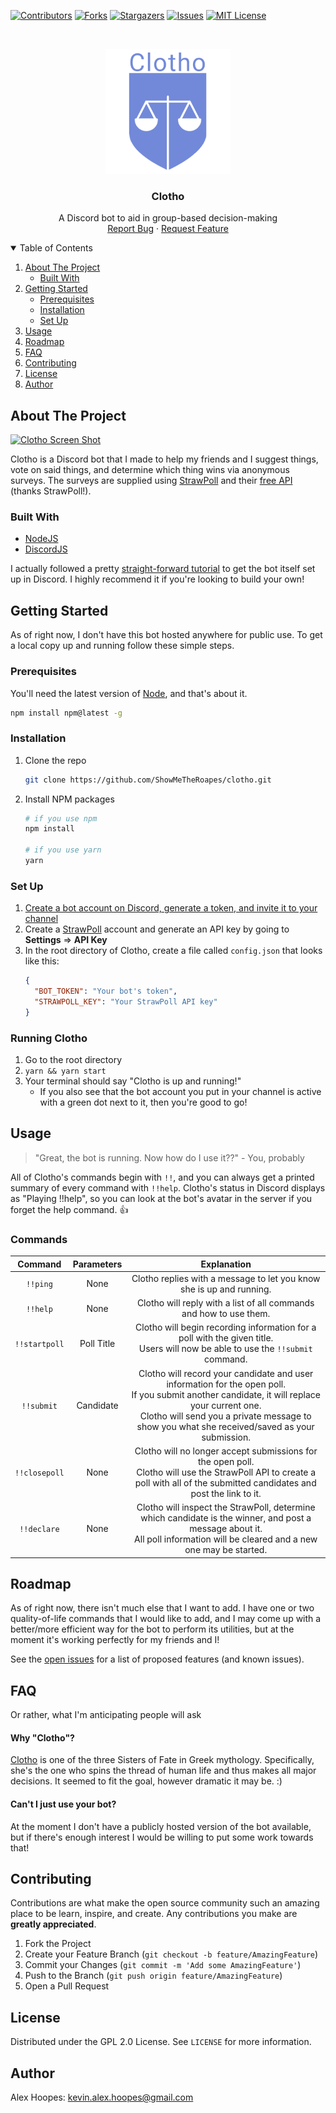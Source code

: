 <!--
*** Thanks for checking out the Best-README-Template. If you have a suggestion
*** that would make this better, please fork the repo and create a pull request
*** or simply open an issue with the tag "enhancement".
*** Thanks again! Now go create something AMAZING! :D
***
***
***
*** To avoid retyping too much info. Do a search and replace for the following:
*** github_username, repo_name, twitter_handle, email, project_title, project_description
-->



<!-- PROJECT SHIELDS -->
<!--
*** I'm using markdown "reference style" links for readability.
*** Reference links are enclosed in brackets [ ] instead of parentheses ( ).
*** See the bottom of this document for the declaration of the reference variables
*** for contributors-url, forks-url, etc. This is an optional, concise syntax you may use.
*** https://www.markdownguide.org/basic-syntax/#reference-style-links
-->
[![Contributors][contributors-shield]][contributors-url]
[![Forks][forks-shield]][forks-url]
[![Stargazers][stars-shield]][stars-url]
[![Issues][issues-shield]][issues-url]
[![MIT License][license-shield]][license-url]



<!-- PROJECT LOGO -->
<br />
<p align="center">
  <a href="https://github.com/ShowMeTheRoapes/clotho">
    <img src="images/logo.png" alt="Logo" width="200" height="200">
  </a>

  <h3 align="center">Clotho</h3>

  <p align="center">
    A Discord bot to aid in group-based decision-making
    <br />
    <a href="https://github.com/ShowMeTheRoapes/clotho/issues/new/choose">Report Bug</a>
    ·
    <a href="https://github.com/ShowMeTheRoapes/clotho/issues/new/choose">Request Feature</a>
  </p>
</p>



<!-- TABLE OF CONTENTS -->
<details open="open">
  <summary>Table of Contents</summary>
  <ol>
    <li>
      <a href="#about-the-project">About The Project</a>
      <ul>
        <li><a href="#built-with">Built With</a></li>
      </ul>
    </li>
    <li>
      <a href="#getting-started">Getting Started</a>
      <ul>
        <li><a href="#prerequisites">Prerequisites</a></li>
        <li><a href="#installation">Installation</a></li>
        <li><a href="#set-up">Set Up</a></li>
      </ul>
    </li>
    <li><a href="#usage">Usage</a></li>
    <li><a href="#roadmap">Roadmap</a></li>
    <li><a href="#faq">FAQ</a></li>
    <li><a href="#contributing">Contributing</a></li>
    <li><a href="#license">License</a></li>
    <li><a href="#author">Author</a></li>
  </ol>
</details>



<!-- ABOUT THE PROJECT -->
## About The Project

[![Clotho Screen Shot][product-screenshot]](https://github.com/ShowMeTheRoapes/clotho)

Clotho is a Discord bot that I made to help my friends and I suggest things, vote on said things, and determine which thing wins via anonymous surveys.
The surveys are supplied using [StrawPoll](https://strawpoll.com/) and their [free API](https://strawpoll.com/api-docs) (thanks StrawPoll!).

### Built With

* [NodeJS](https://nodejs.org/en/)
* [DiscordJS](https://discord.js.org/#/)

I actually followed a pretty [straight-forward tutorial](https://www.digitalocean.com/community/tutorials/how-to-build-a-discord-bot-with-node-js#prerequisites) to get the bot itself set up in Discord. I highly recommend it if you're looking to build your own!



<!-- GETTING STARTED -->
## Getting Started

As of right now, I don't have this bot hosted anywhere for public use. To get a local copy up and running follow these simple steps.

### Prerequisites

You'll need the latest version of [Node](https://nodejs.org/en/), and that's about it.
```sh
npm install npm@latest -g
```

### Installation

1. Clone the repo
   ```sh
   git clone https://github.com/ShowMeTheRoapes/clotho.git
   ```
2. Install NPM packages
   ```sh
   # if you use npm
   npm install

   # if you use yarn
   yarn
   ```

### Set Up
1. [Create a bot account on Discord, generate a token, and invite it to your channel](https://discordpy.readthedocs.io/en/latest/discord.html)
1. Create a [StrawPoll](https://strawpoll.com/) account and generate an API key by going to **Settings** => **API Key**
1. In the root directory of Clotho, create a file called `config.json` that looks like this:
   ```json
   {
     "BOT_TOKEN": "Your bot's token",
     "STRAWPOLL_KEY": "Your StrawPoll API key"
   }
   ```

### Running Clotho
1. Go to the root directory
1. `yarn && yarn start`
1. Your terminal should say "Clotho is up and running!"
   * If you also see that the bot account you put in your channel is active with a green dot next to it, then you're good to go!



<!-- USAGE EXAMPLES -->
## Usage
> "Great, the bot is running. Now how do I use it??"
\- You, probably

All of Clotho's commands begin with `!!`, and you can always get a printed summary of every command with `!!help`. Clotho's status in Discord displays as "Playing !!help", so you can look at the bot's avatar in the server if you forget the help command. :+1:

### Commands
|   Command   | Parameters |                                                                                                                  Explanation                                                                                                                 |
|:-----------:|:----------:|:--------------------------------------------------------------------------------------------------------------------------------------------------------------------------------------------------------------------------------------------:|
| `!!ping`      | None       | Clotho replies with a message to let you know she is up and running.                                                                                                                                                                         |
| `!!help`      | None       | Clotho will reply with a list of all commands and how to use them.                                                                                                                                                                           |
| `!!startpoll` | Poll Title | Clotho will begin recording information for a poll with the given title.<br>Users will now be able to use the `!!submit` command.                                                                                                                |
| `!!submit`    | Candidate  | Clotho will record your candidate and user information for the open poll.<br>If you submit another candidate, it will replace your current one.<br>Clotho will send you a private message to show you what she received/saved as your submission. |
| `!!closepoll` | None       | Clotho will no longer accept submissions for the open poll.<br>Clotho will use the StrawPoll API to create a poll with all of the submitted candidates and post the link to it.                                                                 |
| `!!declare`   | None       | Clotho will inspect the StrawPoll, determine which candidate is the winner, and post a message about it.<br>All poll information will be cleared and a new one may be started.                                                                  |


<!-- ROADMAP -->
## Roadmap
As of right now, there isn't much else that I want to add. I have one or two quality-of-life commands that I would like to add, and I may come up with a better/more efficient way for the bot to perform its utilities, but at the moment it's working perfectly for my friends and I!

See the [open issues](https://github.com/ShowMeTheRoapes/clotho/issues) for a list of proposed features (and known issues).



<!-- FAQ -->
## FAQ
Or rather, what I'm anticipating people will ask

#### Why "Clotho"?
[Clotho](https://en.wikipedia.org/wiki/Clotho) is one of the three Sisters of Fate in Greek mythology. Specifically, she's the one who spins the thread of human life and thus makes all major decisions. It seemed to fit the goal, however dramatic it may be. :)

#### Can't I just use your bot?
At the moment I don't have a publicly hosted version of the bot available, but if there's enough interest I would be willing to put some work towards that!



<!-- CONTRIBUTING -->
## Contributing
Contributions are what make the open source community such an amazing place to be learn, inspire, and create. Any contributions you make are **greatly appreciated**.

1. Fork the Project
2. Create your Feature Branch (`git checkout -b feature/AmazingFeature`)
3. Commit your Changes (`git commit -m 'Add some AmazingFeature'`)
4. Push to the Branch (`git push origin feature/AmazingFeature`)
5. Open a Pull Request



<!-- LICENSE -->
## License
Distributed under the GPL 2.0 License. See `LICENSE` for more information.



<!-- CONTACT -->
## Author
Alex Hoopes: kevin.alex.hoopes@gmail.com



<!-- MARKDOWN LINKS & IMAGES -->
<!-- https://www.markdownguide.org/basic-syntax/#reference-style-links -->
[contributors-shield]: https://img.shields.io/github/contributors/ShowMeTheRoapes/clotho.svg?style=for-the-badge
[contributors-url]: https://github.com/ShowMeTheRoapes/clotho/graphs/contributors
[forks-shield]: https://img.shields.io/github/forks/ShowMeTheRoapes/clotho.svg?style=for-the-badge
[forks-url]: https://github.com/ShowMeTheRoapes/clotho/network/members
[stars-shield]: https://img.shields.io/github/stars/ShowMeTheRoapes/clotho.svg?style=for-the-badge
[stars-url]: https://github.com/ShowMeTheRoapes/clotho/stargazers
[issues-shield]: https://img.shields.io/github/issues/ShowMeTheRoapes/clotho.svg?style=for-the-badge
[issues-url]: https://github.com/ShowMeTheRoapes/clotho/issues
[license-shield]: https://img.shields.io/github/license/ShowMeTheRoapes/clotho.svg?style=for-the-badge
[license-url]: https://github.com/ShowMeTheRoapes/clotho/blob/master/LICENSE.txt
[product-screenshot]: images/clotho-demo.gif
